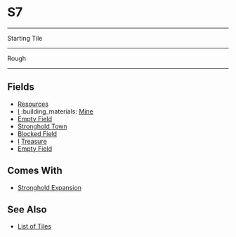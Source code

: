 # S7

___
Starting Tile
___
Rough
___


## Fields

- [Resources](../fields/resources.md)
- [Ⅰ](../difficulties.md) :building_materials: [Mine](../fields/mine.md)
- [Empty Field](../keywords/empty_field.md)
- [Stronghold Town](../towns/stronghold.md)
- [Blocked Field](../keywords/blocked_field.md)
- [Ⅰ](../difficulties.md) [Treasure](../fields/treasure.md)
- [Empty Field](../keywords/empty_field.md)


## Comes With

- [Stronghold Expansion](../content/stronghold_expansion.md)


## See Also

- [List of Tiles](index.md)
